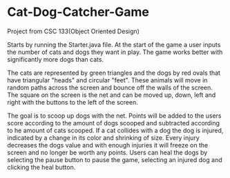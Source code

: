 # Cat-Dog-Catcher-Game
Project from CSC 133(Object Oriented Design)

Starts by running the Starter.java file. At the start of the game a user inputs the number of cats and dogs they want in play. The game works better with significantly more dogs than cats.

The cats are represented by green triangles and the dogs by red ovals that have triangular "heads" and circular "feet". These animals will move in random paths across the screen and bounce off the walls of the screen. The square on the screen is the net and can be moved up, down, left and right with the buttons to the left of the screen.

The goal is to scoop up dogs with the net. Points will be added to the users score according to the amount of dogs scooped and subtracted according to he amount of cats scooped. If a cat collides with a dog the dog is injured, indicated by a change in its color and shrinking of size. Every injury decreases the dogs value and with enough injuries it will freeze on the screen and no longer be worth any points. Users can heal the dogs by selecting the pause button to pause the game, selecting an injured dog and clicking the heal button.
